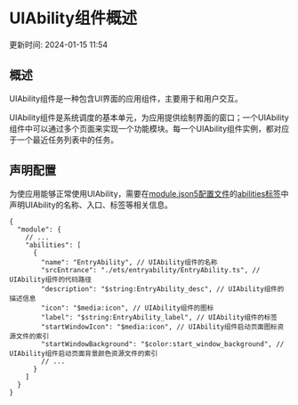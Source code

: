 # UIAbility组件概述

更新时间: 2024-01-15 11:54

## 概述

UIAbility组件是一种包含UI界面的应用组件，主要用于和用户交互。

UIAbility组件是系统调度的基本单元，为应用提供绘制界面的窗口；一个UIAbility组件中可以通过多个页面来实现一个功能模块。每一个UIAbility组件实例，都对应于一个最近任务列表中的任务。

## 声明配置

为使应用能够正常使用UIAbility，需要在[module.json5配置文件](https://developer.harmonyos.com/cn/docs/documentation/doc-guides-V3/module-configuration-file-0000001427744540-V3)的[abilities标签](https://developer.harmonyos.com/cn/docs/documentation/doc-guides-V3/module-configuration-file-0000001427744540-V3#ZH-CN_TOPIC_0000001573929365__abilities%E6%A0%87%E7%AD%BE)中声明UIAbility的名称、入口、标签等相关信息。

```
{
  "module": {
    // ...
    "abilities": [
      {
        "name": "EntryAbility", // UIAbility组件的名称
        "srcEntrance": "./ets/entryability/EntryAbility.ts", // UIAbility组件的代码路径
        "description": "$string:EntryAbility_desc", // UIAbility组件的描述信息
        "icon": "$media:icon", // UIAbility组件的图标
        "label": "$string:EntryAbility_label", // UIAbility组件的标签
        "startWindowIcon": "$media:icon", // UIAbility组件启动页面图标资源文件的索引
        "startWindowBackground": "$color:start_window_background", // UIAbility组件启动页面背景颜色资源文件的索引
        // ...
      }
    ]
  }
}
```

